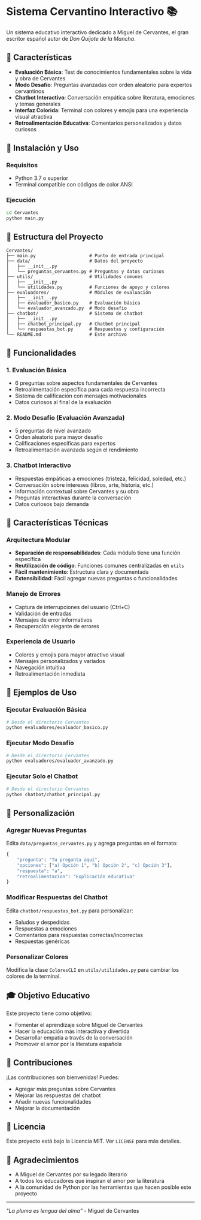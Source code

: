 # Sistema Cervantino Interactivo 📚

Un sistema educativo interactivo dedicado a Miguel de Cervantes, el gran escritor español autor de *Don Quijote de la Mancha*.

## 🌟 Características

- **Evaluación Básica**: Test de conocimientos fundamentales sobre la vida y obra de Cervantes
- **Modo Desafío**: Preguntas avanzadas con orden aleatorio para expertos cervantinos
- **Chatbot Interactivo**: Conversación empática sobre literatura, emociones y temas generales
- **Interfaz Colorida**: Terminal con colores y emojis para una experiencia visual atractiva
- **Retroalimentación Educativa**: Comentarios personalizados y datos curiosos

## 🚀 Instalación y Uso

### Requisitos
- Python 3.7 o superior
- Terminal compatible con códigos de color ANSI

### Ejecución
```bash
cd Cervantes
python main.py
```

## 📁 Estructura del Proyecto

```
Cervantes/
├── main.py                    # Punto de entrada principal
├── data/                      # Datos del proyecto
│   ├── __init__.py
│   └── preguntas_cervantes.py # Preguntas y datos curiosos
├── utils/                     # Utilidades comunes
│   ├── __init__.py
│   └── utilidades.py          # Funciones de apoyo y colores
├── evaluadores/               # Módulos de evaluación
│   ├── __init__.py
│   ├── evaluador_basico.py    # Evaluación básica
│   └── evaluador_avanzado.py  # Modo desafío
├── chatbot/                   # Sistema de chatbot
│   ├── __init__.py
│   ├── chatbot_principal.py   # Chatbot principal
│   └── respuestas_bot.py      # Respuestas y configuración
└── README.md                  # Este archivo
```

## 🎯 Funcionalidades

### 1. Evaluación Básica
- 6 preguntas sobre aspectos fundamentales de Cervantes
- Retroalimentación específica para cada respuesta incorrecta
- Sistema de calificación con mensajes motivacionales
- Datos curiosos al final de la evaluación

### 2. Modo Desafío (Evaluación Avanzada)
- 5 preguntas de nivel avanzado
- Orden aleatorio para mayor desafío
- Calificaciones específicas para expertos
- Retroalimentación avanzada según el rendimiento

### 3. Chatbot Interactivo
- Respuestas empáticas a emociones (tristeza, felicidad, soledad, etc.)
- Conversación sobre intereses (libros, arte, historia, etc.)
- Información contextual sobre Cervantes y su obra
- Preguntas interactivas durante la conversación
- Datos curiosos bajo demanda

## 🎨 Características Técnicas

### Arquitectura Modular
- **Separación de responsabilidades**: Cada módulo tiene una función específica
- **Reutilización de código**: Funciones comunes centralizadas en `utils`
- **Fácil mantenimiento**: Estructura clara y documentada
- **Extensibilidad**: Fácil agregar nuevas preguntas o funcionalidades

### Manejo de Errores
- Captura de interrupciones del usuario (Ctrl+C)
- Validación de entradas
- Mensajes de error informativos
- Recuperación elegante de errores

### Experiencia de Usuario
- Colores y emojis para mayor atractivo visual
- Mensajes personalizados y variados
- Navegación intuitiva
- Retroalimentación inmediata

## 📖 Ejemplos de Uso

### Ejecutar Evaluación Básica
```bash
# Desde el directorio Cervantes
python evaluadores/evaluador_basico.py
```

### Ejecutar Modo Desafío
```bash
# Desde el directorio Cervantes
python evaluadores/evaluador_avanzado.py
```

### Ejecutar Solo el Chatbot
```bash
# Desde el directorio Cervantes
python chatbot/chatbot_principal.py
```

## 🔧 Personalización

### Agregar Nuevas Preguntas
Edita `data/preguntas_cervantes.py` y agrega preguntas en el formato:
```python
{
    "pregunta": "Tu pregunta aquí",
    "opciones": ["a) Opción 1", "b) Opción 2", "c) Opción 3"],
    "respuesta": "a",
    "retroalimentacion": "Explicación educativa"
}
```

### Modificar Respuestas del Chatbot
Edita `chatbot/respuestas_bot.py` para personalizar:
- Saludos y despedidas
- Respuestas a emociones
- Comentarios para respuestas correctas/incorrectas
- Respuestas genéricas

### Personalizar Colores
Modifica la clase `ColoresCLI` en `utils/utilidades.py` para cambiar los colores de la terminal.

## 🎓 Objetivo Educativo

Este proyecto tiene como objetivo:
- Fomentar el aprendizaje sobre Miguel de Cervantes
- Hacer la educación más interactiva y divertida
- Desarrollar empatía a través de la conversación
- Promover el amor por la literatura española

## 🤝 Contribuciones

¡Las contribuciones son bienvenidas! Puedes:
- Agregar más preguntas sobre Cervantes
- Mejorar las respuestas del chatbot
- Añadir nuevas funcionalidades
- Mejorar la documentación

## 📜 Licencia

Este proyecto está bajo la Licencia MIT. Ver `LICENSE` para más detalles.

## 🙏 Agradecimientos

- A Miguel de Cervantes por su legado literario
- A todos los educadores que inspiran el amor por la literatura
- A la comunidad de Python por las herramientas que hacen posible este proyecto

---

*"La pluma es lengua del alma"* - Miguel de Cervantes
